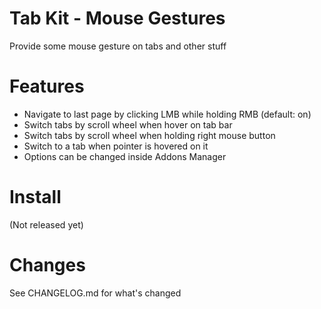 Tab Kit - Mouse Gestures
=========================

Provide some mouse gesture on tabs and other stuff

Features
========
- Navigate to last page by clicking LMB while holding RMB (default: on)
- Switch tabs by scroll wheel when hover on tab bar
- Switch tabs by scroll wheel when holding right mouse button
- Switch to a tab when pointer is hovered on it
- Options can be changed inside Addons Manager

Install
=======
(Not released yet)

Changes
=======
See CHANGELOG.md for what's changed

